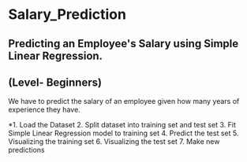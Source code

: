 # Salary_Prediction

## Predicting an Employee's Salary using Simple Linear Regression.  
## (Level- Beginners)
We have to predict the salary of an employee given how many years of experience they have.

*1. Load the Dataset
2. Split dataset into training set and test set
3. Fit Simple Linear Regression model to training set
4. Predict the test set
5. Visualizing the training set
6. Visualizing the test set
7. Make new predictions


